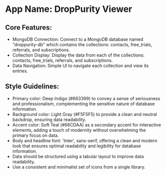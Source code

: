 # **App Name**: DropPurity Viewer

## Core Features:

- MongoDB Connection: Connect to a MongoDB database named "droppurity-db" which contains the collections: contacts, free_trials, referrals, and subscriptions.
- Collection Display: Display the data from each of the collections: contacts, free_trials, referrals, and subscriptions.
- Data Navigation: Simple UI to navigate each collection and view its entries.

## Style Guidelines:

- Primary color: Deep Indigo (#663399) to convey a sense of seriousness and professionalism, complementing the sensitive nature of database information.
- Background color: Light Gray (#F5F5F5) to provide a clean and neutral backdrop, ensuring data readability.
- Accent color: Soft Teal (#66CDAA) as a secondary accent for interactive elements, adding a touch of modernity without overwhelming the primary focus on data.
- Body and headline font: 'Inter', sans-serif, offering a clean and modern look that ensures optimal readability and legibility for database information.
- Data should be structured using a tabular layout to improve data readability.
- Use a consistent and minimalist set of icons from a single library.